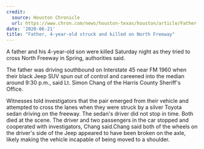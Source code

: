 ```yaml
---
credit:
  source: Houston Chronicle
  url: https://www.chron.com/news/houston-texas/houston/article/Father-4-year-old-struck-and-killed-on-North-15355358.php
date: '2020-06-21'
title: "Father, 4-year-old struck and killed on North Freeway"
---
```

A father and his 4-year-old son were killed Saturday night as they tried to cross North Freeway in Spring, authorities said.

The father was driving southbound on Interstate 45 near FM 1960 when their black Jeep SUV spun out of control and careened into the median around 9:30 p.m., said Lt. Simon Chang of the Harris County Sheriff's Office.

Witnesses told investigators that the pair emerged from their vehicle and attempted to cross the lanes when they were struck by a silver Toyota sedan driving on the freeway. The sedan's driver did not stop in time.
Both died at the scene. The driver and two passengers in the car stopped and cooperated with investigators, Chang said.Chang said both of the wheels on the driver's side of the Jeep appeared to have been broken on the axle, likely making the vehicle incapable of being moved to a shoulder.

